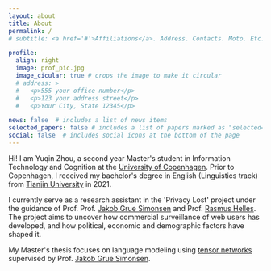 ```yaml
---
layout: about
title: About
permalink: /
# subtitle: <a href='#'>Affiliations</a>. Address. Contacts. Moto. Etc.

profile:
  align: right
  image: prof_pic.jpg
  image_cicular: true # crops the image to make it circular
  # address: > 
  #   <p>555 your office number</p>
  #   <p>123 your address street</p>
  #   <p>Your City, State 12345</p>

news: false  # includes a list of news items
selected_papers: false # includes a list of papers marked as "selected={true}"
social: false  # includes social icons at the bottom of the page
---
```


Hi! I am Yuqin Zhou, a second year Master's student in Information Technology and Cognition at the  <a href="https://www.ku.dk/english/">University of Copenhagen</a>. Prior to Copenhagen, I received my bachelor's degree in English (Linguistics track) from <a href="http://www.tju.edu.cn/english/index.htm">Tianjin University</a> in 2021.


I currently serve as a research assistant in the 'Privacy Lost' project under the guidance of Prof. Prof. <a href="http://hjemmesider.diku.dk/~simonsen/">Jakob Grue Simonsen</a> and Prof. <a href="https://comm.ku.dk/staff/?pure=en/persons/149580">Rasmus Helles</a>. The project aims to uncover how commercial surveillance of web users has developed, and how political, economic and demographic factors have shaped it.

My Master's thesis focuses on language modeling using <a href="https://en.wikipedia.org/wiki/Tensor_network">tensor networks</a> supervised by Prof. <a href="http://hjemmesider.diku.dk/~simonsen/">Jakob Grue Simonsen</a>.

